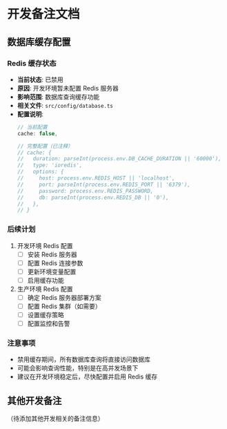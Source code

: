 # 开发备注文档

## 数据库缓存配置

### Redis 缓存状态
- **当前状态**: 已禁用
- **原因**: 开发环境暂未配置 Redis 服务器
- **影响范围**: 数据库查询缓存功能
- **相关文件**: `src/config/database.ts`
- **配置说明**: 
  ```typescript
  // 当前配置
  cache: false,
  
  // 完整配置（已注释）
  // cache: {
  //   duration: parseInt(process.env.DB_CACHE_DURATION || '60000'),
  //   type: 'ioredis',
  //   options: {
  //     host: process.env.REDIS_HOST || 'localhost',
  //     port: parseInt(process.env.REDIS_PORT || '6379'),
  //     password: process.env.REDIS_PASSWORD,
  //     db: parseInt(process.env.REDIS_DB || '0'),
  //   },
  // }
  ```

### 后续计划
1. 开发环境 Redis 配置
   - [ ] 安装 Redis 服务器
   - [ ] 配置 Redis 连接参数
   - [ ] 更新环境变量配置
   - [ ] 启用缓存功能

2. 生产环境 Redis 配置
   - [ ] 确定 Redis 服务器部署方案
   - [ ] 配置 Redis 集群（如需要）
   - [ ] 设置缓存策略
   - [ ] 配置监控和告警

### 注意事项
- 禁用缓存期间，所有数据库查询将直接访问数据库
- 可能会影响查询性能，特别是在高并发场景下
- 建议在开发环境稳定后，尽快配置并启用 Redis 缓存

## 其他开发备注
（待添加其他开发相关的备注信息） 
